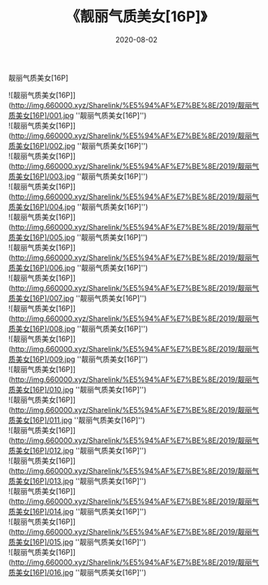 ﻿---
layout: post
title:  《靓丽气质美女[16P]》
date:   2020-08-02
img: http://img.660000.xyz/Sharelink/%E5%94%AF%E7%BE%8E/2019/靓丽气质美女[16P]/000.jpg
categories: [美女, 清纯, 唯美]
---

靓丽气质美女[16P]

![靓丽气质美女[16P]](http://img.660000.xyz/Sharelink/%E5%94%AF%E7%BE%8E/2019/靓丽气质美女[16P]/001.jpg ''靓丽气质美女[16P]'') <br>
![靓丽气质美女[16P]](http://img.660000.xyz/Sharelink/%E5%94%AF%E7%BE%8E/2019/靓丽气质美女[16P]/002.jpg ''靓丽气质美女[16P]'') <br>
![靓丽气质美女[16P]](http://img.660000.xyz/Sharelink/%E5%94%AF%E7%BE%8E/2019/靓丽气质美女[16P]/003.jpg ''靓丽气质美女[16P]'') <br>
![靓丽气质美女[16P]](http://img.660000.xyz/Sharelink/%E5%94%AF%E7%BE%8E/2019/靓丽气质美女[16P]/004.jpg ''靓丽气质美女[16P]'') <br>
![靓丽气质美女[16P]](http://img.660000.xyz/Sharelink/%E5%94%AF%E7%BE%8E/2019/靓丽气质美女[16P]/005.jpg ''靓丽气质美女[16P]'') <br>
![靓丽气质美女[16P]](http://img.660000.xyz/Sharelink/%E5%94%AF%E7%BE%8E/2019/靓丽气质美女[16P]/006.jpg ''靓丽气质美女[16P]'') <br>
![靓丽气质美女[16P]](http://img.660000.xyz/Sharelink/%E5%94%AF%E7%BE%8E/2019/靓丽气质美女[16P]/007.jpg ''靓丽气质美女[16P]'') <br>
![靓丽气质美女[16P]](http://img.660000.xyz/Sharelink/%E5%94%AF%E7%BE%8E/2019/靓丽气质美女[16P]/008.jpg ''靓丽气质美女[16P]'') <br>
![靓丽气质美女[16P]](http://img.660000.xyz/Sharelink/%E5%94%AF%E7%BE%8E/2019/靓丽气质美女[16P]/009.jpg ''靓丽气质美女[16P]'') <br>
![靓丽气质美女[16P]](http://img.660000.xyz/Sharelink/%E5%94%AF%E7%BE%8E/2019/靓丽气质美女[16P]/010.jpg ''靓丽气质美女[16P]'') <br>
![靓丽气质美女[16P]](http://img.660000.xyz/Sharelink/%E5%94%AF%E7%BE%8E/2019/靓丽气质美女[16P]/011.jpg ''靓丽气质美女[16P]'') <br>
![靓丽气质美女[16P]](http://img.660000.xyz/Sharelink/%E5%94%AF%E7%BE%8E/2019/靓丽气质美女[16P]/012.jpg ''靓丽气质美女[16P]'') <br>
![靓丽气质美女[16P]](http://img.660000.xyz/Sharelink/%E5%94%AF%E7%BE%8E/2019/靓丽气质美女[16P]/013.jpg ''靓丽气质美女[16P]'') <br>
![靓丽气质美女[16P]](http://img.660000.xyz/Sharelink/%E5%94%AF%E7%BE%8E/2019/靓丽气质美女[16P]/014.jpg ''靓丽气质美女[16P]'') <br>
![靓丽气质美女[16P]](http://img.660000.xyz/Sharelink/%E5%94%AF%E7%BE%8E/2019/靓丽气质美女[16P]/015.jpg ''靓丽气质美女[16P]'') <br>
![靓丽气质美女[16P]](http://img.660000.xyz/Sharelink/%E5%94%AF%E7%BE%8E/2019/靓丽气质美女[16P]/016.jpg ''靓丽气质美女[16P]'') <br>

